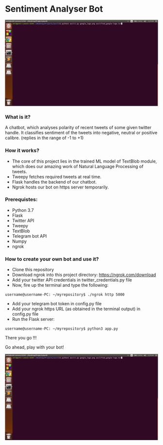 # Sentiment Analyser Bot

![](https://github.com/smitgajjar/asciit/blob/master/command_line.png)

### What is it?
A chatbot, which analyses polarity of recent tweets of some given twitter handle. It classifies sentiment of the tweets into negative, neutral or positive calibre. (replies in the range of -1 to +1)

### How it works?
- The core of this project lies in the trained ML model of TextBlob module, which does our amazing work of Natural Language Processing of tweets.
- Tweepy fetches required tweets at real time.
- Flask handles the backend of our chatbot.
- Ngrok hosts our bot on https server temporarily.

### Prerequistes:
- Python 3.7
- Flask
- Twitter API
- Tweepy
- TextBlob
- Telegram bot API
- Numpy
- ngrok

### How to create your own bot and use it?
- Clone this repository
- Download ngrok into this project directory: https://ngrok.com/download
- Add your twitter API credentials in twitter_credentials.py file
- Now, fire up the terminal and type the following:
```
username@username-PC: ~/myrepository$ ./ngrok http 5000
```
- Add your telegram bot token in config.py file
- Add your ngrok https URL (as obtained in the terminal output) in config.py file
- Run the Flask server:
```
username@username-PC: ~/myrepository$ python3 app.py
```

There you go !!!

Go ahead, play with your bot!

![](https://github.com/smitgajjar/asciit/blob/master/command_line.png)